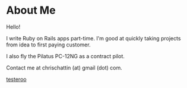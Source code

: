 # About Me

Hello!

I write Ruby on Rails apps part-time. I'm good at quickly taking projects from idea to first paying customer.

I also fly the Pilatus PC-12NG as a contract pilot.

Contact me at chrischattin (at) gmail (dot) com.

[testeroo](/test)
